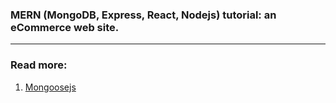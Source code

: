 ### MERN (MongoDB, Express, React, Nodejs) tutorial: an eCommerce web site.

---

### Read more:

1. [Mongoosejs](https://mongoosejs.com/)
